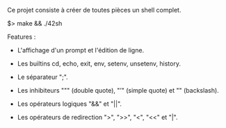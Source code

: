Ce projet consiste à créer de toutes pièces un shell complet.

$> make && ./42sh

Features :

- L'affichage d'un prompt et l'édition de ligne.

- Les builtins cd, echo, exit, env, setenv, unsetenv, history.

- Le séparateur ";".

- Les inhibiteurs """ (double quote), "’" (simple quote) et "\" (backslash).

- Les opérateurs logiques "&&" et "||".

- Les opérateurs de redirection ">", ">>", "<", "<<" et "|".
